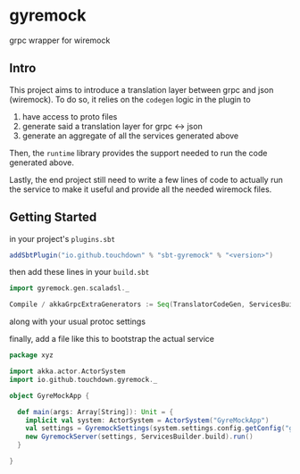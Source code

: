 # gyremock
grpc wrapper for wiremock

## Intro
This project aims to introduce a translation layer between grpc and json (wiremock). 
To do so, it relies on the `codegen` logic in the plugin to
1. have access to proto files
2. generate said a translation layer for grpc <-> json
3. generate an aggregate of all the services generated above

Then, the `runtime` library provides the support needed to run the code generated above.

Lastly, the end project still need to write a few lines of code to actually run the service to make it useful and provide all the needed wiremock files.


## Getting Started
in your project's `plugins.sbt`
```sbt
addSbtPlugin("io.github.touchdown" % "sbt-gyremock" % "<version>")
```
then add these lines in your `build.sbt`
```sbt
import gyremock.gen.scaladsl._

Compile / akkaGrpcExtraGenerators := Seq(TranslatorCodeGen, ServicesBuilderCodeGen)
```
along with your usual protoc settings


finally, add a file like this to bootstrap the actual service
```scala
package xyz

import akka.actor.ActorSystem
import io.github.touchdown.gyremock._

object GyreMockApp {

  def main(args: Array[String]): Unit = {
    implicit val system: ActorSystem = ActorSystem("GyreMockApp")
    val settings = GyremockSettings(system.settings.config.getConfig("gyremock"))
    new GyremockServer(settings, ServicesBuilder.build).run()
  }

}
```
